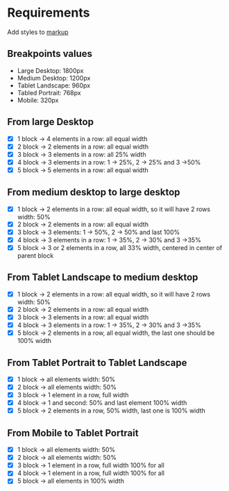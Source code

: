 # Requirements

Add styles to [markup](media-queries-practice.html)

## Breakpoints values

- Large Desktop: 1800px
- Medium Desktop: 1200px
- Tablet Landscape: 960px
- Tabled Portrait: 768px
- Mobile: 320px

## From large Desktop

- [X] 1 block -> 4 elements in a row: all equal width
- [X] 2 block -> 2 elements in a row: all equal width
- [X] 3 block -> 3 elements in a row: all 25% width
- [X] 4 block -> 3 elements in a row: 1 -> 25%, 2 -> 25% and 3 ->50%
- [X] 5 block -> 5 elements in a row: all equal width

## From medium desktop to large desktop

- [X] 1 block -> 2 elements in a row: all equal width, so it will have 2 rows width: 50%
- [X] 2 block -> 2 elements in a row: all equal width
- [X] 3 block -> 3 elements: 1 -> 50%, 2 -> 50% and last 100%
- [X] 4 block -> 3 elements in a row: 1 -> 35%, 2 -> 30% and 3 ->35%
- [X] 5 block -> 3 or 2 elements in a row, all 33% width, centered in center of parent block

## From Tablet Landscape to medium desktop

- [X] 1 block -> 2 elements in a row: all equal width, so it will have 2 rows width: 50%
- [X] 2 block -> 2 elements in a row: all equal width
- [X] 3 block -> 3 elements in a row: all equal width
- [X] 4 block -> 3 elements in a row: 1 -> 35%, 2 -> 30% and 3 ->35%
- [X] 5 block -> 2 elements in a row, all equal width, the last one should be 100% width

## From Tablet Portrait to Tablet Landscape

- [X] 1 block -> all elements width: 50%
- [X] 2 block -> all elements width: 50%
- [X] 3 block -> 1 element in a row, full width
- [X] 4 block -> 1 and second: 50% and last element 100% width
- [X] 5 block -> 2 elements in a row, 50% width, last one is 100% width

## From Mobile to Tablet Portrait

- [X] 1 block -> all elements width: 50%
- [X] 2 block -> all elements width: 50%
- [X] 3 block -> 1 element in a row, full width 100% for all
- [X] 4 block -> 1 element in a row, full width 100% for all
- [X] 5 block -> all elements in 100% width